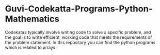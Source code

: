# Guvi-Codekatta-Programs-Python-Mathematics
Codekatas typically involve writing code to solve a specific problem, and the goal is to write efficient, working code that meets the requirements of the problem statement. In this repository you can find the python programs which is related to arrays.
